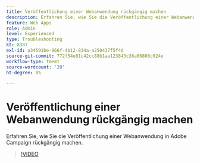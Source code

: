 ```yaml
---
title: Veröffentlichung einer Webanwendung rückgängig machen
description: Erfahren Sie, wie Sie die Veröffentlichung einer Webanwendung in Adobe Campaign rückgängig machen.
feature: Web Apps
role: Admin
level: Experienced
type: Troubleshooting
kt: 8387
exl-id: a34591be-966f-4b12-834a-a250437f5f4d
source-git-commit: 772f54e81c42cc88b1aa123843c36a06866c024e
workflow-type: tm+mt
source-wordcount: '28'
ht-degree: 0%

---
```


# Veröffentlichung einer Webanwendung rückgängig machen

Erfahren Sie, wie Sie die Veröffentlichung einer Webanwendung in Adobe Campaign rückgängig machen.

>[!VIDEO](https://video.tv.adobe.com/v/335892?quality=12)
